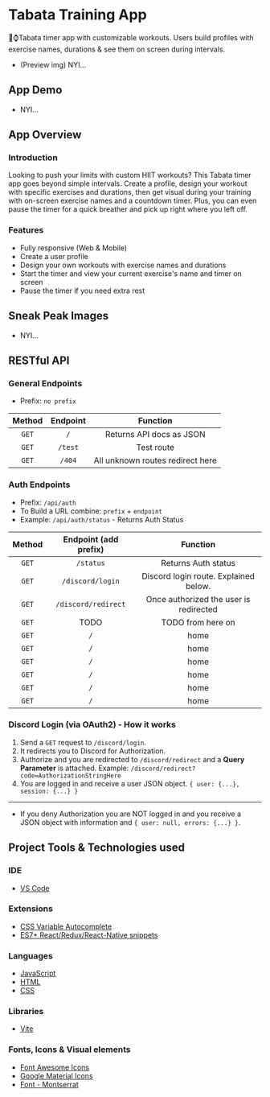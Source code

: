 # Tabata Training App
🏃⌚Tabata timer app with customizable workouts. Users build profiles with exercise names, durations &amp; see them on screen during intervals.
- (Preview img) NYI...

## App Demo
- NYI...

## App Overview
### Introduction
Looking to push your limits with custom HIIT workouts? This Tabata timer app goes beyond simple intervals. Create a profile, design your workout with specific exercises and durations, then get visual during your training with on-screen exercise names and a countdown timer. Plus, you can even pause the timer for a quick breather and pick up right where you left off.
### Features
- Fully responsive (Web & Mobile)
- Create a user profile
- Design your own workouts with exercise names and durations
- Start the timer and view your current exercise's name and timer on screen
- Pause the timer if you need extra rest

## Sneak Peak Images
- NYI...

## RESTful API
### General Endpoints
- Prefix: `no prefix`

| Method | Endpoint |             Function             |
| :----: | :------: | :------------------------------: |
| `GET`  |   `/`    |     Returns API docs as JSON     |
| `GET`  | `/test`  |            Test route            |
| `GET`  |  `/404`  | All unknown routes redirect here |

### Auth Endpoints
- Prefix: `/api/auth`
- To Build a URL combine: `prefix` + `endpoint`
- Example: `/api/auth/status` - Returns Auth Status

| Method | Endpoint (add prefix) |                Function                |
| :----: | :-------------------: | :------------------------------------: |
| `GET`  |       `/status`       |          Returns Auth status           |
| `GET`  |   `/discord/login`    | Discord login route. Explained below.  |
| `GET`  |  `/discord/redirect`  | Once authorized the user is redirected |
| `GET`  |         TODO          |           TODO from here on            |
| `GET`  |          `/`          |                  home                  |
| `GET`  |          `/`          |                  home                  |
| `GET`  |          `/`          |                  home                  |
| `GET`  |          `/`          |                  home                  |
| `GET`  |          `/`          |                  home                  |
| `GET`  |          `/`          |                  home                  |

### Discord Login (via OAuth2) - How it works
1. Send a `GET` request to `/discord/login`. 
2. It redirects you to Discord for Authorization.
3. Authorize and you are redirected to `/discord/redirect` and a **Query Parameter** is attached. Example: `/discord/redirect?code=AuthorizationStringHere`
4. You are logged in and receive a user JSON object. `{ user: {...}, session: {...} }`
___
- If you deny Authorization you are NOT logged in and you receive a JSON object with information and `{ user: null, errors: {...} }`.




## Project Tools & Technologies used
### IDE
- [VS Code](https://code.visualstudio.com/)
### Extensions 
- [CSS Variable Autocomplete](https://marketplace.visualstudio.com/items?itemName=vunguyentuan.vscode-css-variables)
- [ES7+ React/Redux/React-Native snippets](https://marketplace.visualstudio.com/items?itemName=dsznajder.es7-react-js-snippets)
### Languages
- [JavaScript](https://developer.mozilla.org/en-US/docs/Web/JavaScript)
- [HTML](https://developer.mozilla.org/en-US/docs/Web/HTML)
- [CSS](https://developer.mozilla.org/en-US/docs/Web/CSS)
### Libraries
<!-- - [Swiper.js](https://swiperjs.com/)
- [React Feather](https://feathericons.com/)
- [React Router](https://reactrouter.com/en/main) -->
- [Vite](https://vitejs.dev/guide/)
### Fonts, Icons & Visual elements
- [Font Awesome Icons](https://fontawesome.com/)
- [Google Material Icons](https://fonts.google.com/icons?icon.set=Material+Symbols)
- [Font - Montserrat](https://fonts.google.com/specimen/Montserrat)

